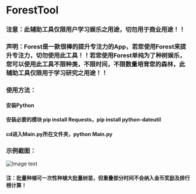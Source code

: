 # ForestTool
### 注意：此辅助工具仅限用户学习娱乐之用途，切勿用于商业用途！！
### 声明：Forest是一款很棒的提升专注力的App，若您使用Forest来提升专注力，切勿使用此工具！！若您使用Forest单纯为了种树娱乐，您可以使用此工具不限种类，不限时间，不限数量培育您的森林，此辅助工具仅限用于学习研究之用途！！

### 使用方法：
#### 安装Python
#### 安装必要的模块 pip install Requests，pip install python-dateutil
#### cd进入Main.py所在文件夹，python Main.py

### 示例截图：
![Image text](http://www.zxlee.cn/forestToolDemo1.png)  

#### 注：批量种植可一次性种植大批量树苗，但重叠部分时间不会纳入金币奖励及排行榜计算！

